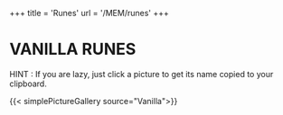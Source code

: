 +++
title = 'Runes'
url = '/MEM/runes'
+++

# VANILLA RUNES

HINT : If you are lazy, just click a picture to get its name copied to your clipboard.

{{< simplePictureGallery source="Vanilla">}}